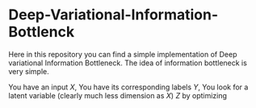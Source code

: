 # Deep-Variational-Information-Bottlenck

Here in this repository you can find a simple implementation of Deep variational Information Bottleneck. The idea of information bottleneck is very simple.

You have an input $X$, 
You have its corresponding labels $Y$,
You look for a latent variable (clearly much less dimension as $X$) $Z$ by optimizing 



